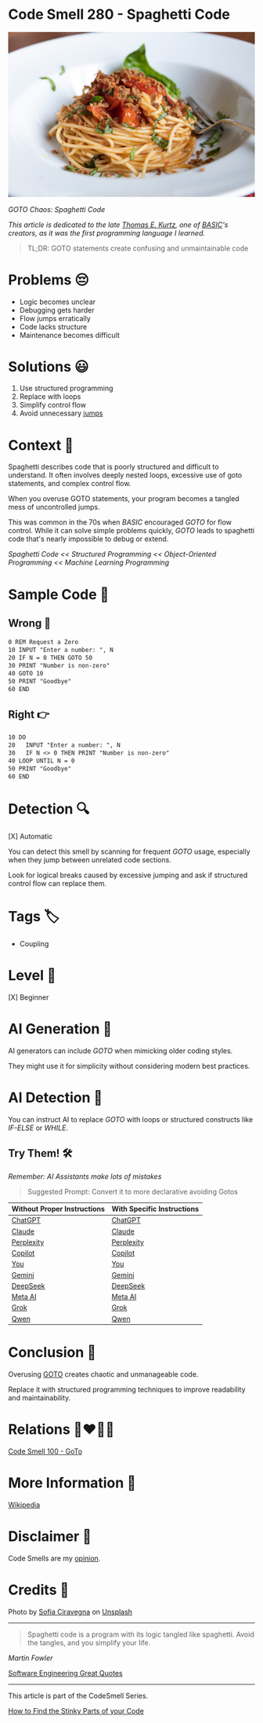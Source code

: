 # Code Smell 280 - Spaghetti Code

![Code Smell 280 - Spaghetti Code](Code%20Smell%20280%20-%20Spaghetti%20Code.jpg)

*GOTO Chaos: Spaghetti Code*

*This article is dedicated to the late [Thomas E. Kurtz](https://en.wikipedia.org/wiki/Thomas_E._Kurtz), one of [BASIC](https://en.wikipedia.org/wiki/BASIC)'s creators, as it was the first programming language I learned.*

> TL;DR: GOTO statements create confusing and unmaintainable code

# Problems 😔 

- Logic becomes unclear  
- Debugging gets harder  
- Flow jumps erratically  
- Code lacks structure  
- Maintenance becomes difficult 

# Solutions 😃

1. Use structured programming
2. Replace with loops  
3. Simplify control flow  
4. Avoid unnecessary [jumps](https://github.com/mcsee/Software-Design-Articles/tree/main/Articles/Code%20Smells/Code%20Smell%20100%20-%20GoTo/readme.md)
 
# Context 💬

Spaghetti describes code that is poorly structured and difficult to understand. It often involves deeply nested loops, excessive use of goto statements, and complex control flow. 

When you overuse GOTO statements, your program becomes a tangled mess of uncontrolled jumps. 

This was common in the 70s when *BASIC* encouraged *GOTO* for flow control. While it can solve simple problems quickly, *GOTO* leads to spaghetti code that's nearly impossible to debug or extend.

*Spaghetti Code << Structured Programming << Object-Oriented Programming << Machine Learning Programming*

# Sample Code 📖

## Wrong 🚫

<!-- [Gist Url](https://gist.github.com/mcsee/3d7eece73ed40d88e25701b3dc9c5988) -->

```basic
0 REM Request a Zero
10 INPUT "Enter a number: ", N
20 IF N = 0 THEN GOTO 50
30 PRINT "Number is non-zero"
40 GOTO 10
50 PRINT "Goodbye"
60 END
```

## Right 👉

<!-- [Gist Url](https://gist.github.com/mcsee/1d4e14095a2a844a7d659a2e9b94e348) -->

```basic
10 DO
20   INPUT "Enter a number: ", N
30   IF N <> 0 THEN PRINT "Number is non-zero"
40 LOOP UNTIL N = 0
50 PRINT "Goodbye"
60 END
```

# Detection 🔍

[X] Automatic 

You can detect this smell by scanning for frequent *GOTO* usage, especially when they jump between unrelated code sections. 

Look for logical breaks caused by excessive jumping and ask if structured control flow can replace them.

# Tags 🏷️

- Coupling

# Level 🔋

[X] Beginner

# AI Generation 🤖

AI generators can include *GOTO* when mimicking older coding styles.

They might use it for simplicity without considering modern best practices.

# AI Detection 🥃

You can instruct AI to replace *GOTO* with loops or structured constructs like *IF-ELSE* or *WHILE*.

## Try Them! 🛠

*Remember: AI Assistants make lots of mistakes*

> Suggested Prompt: Convert it to more declarative avoiding Gotos

| Without Proper Instructions    | With Specific Instructions |
| -------- | ------- |
| [ChatGPT](https://chat.openai.com/?q=Correct+and+explain+this+code%3A+%60%60%60basic%0D%0A0+REM+Request+a+Zero%0D%0A10+INPUT+%22Enter+a+number%3A+%22%2C+N%0D%0A20+IF+N+%3D+0+THEN+GOTO+50%0D%0A30+PRINT+%22Number+is+non-zero%22%0D%0A40+GOTO+10%0D%0A50+PRINT+%22Goodbye%22%0D%0A60+END%0D%0A%60%60%60) | [ChatGPT](https://chat.openai.com/?q=Convert+it+to+more+declarative+avoiding+Gotos%3A+%60%60%60basic%0D%0A0+REM+Request+a+Zero%0D%0A10+INPUT+%22Enter+a+number%3A+%22%2C+N%0D%0A20+IF+N+%3D+0+THEN+GOTO+50%0D%0A30+PRINT+%22Number+is+non-zero%22%0D%0A40+GOTO+10%0D%0A50+PRINT+%22Goodbye%22%0D%0A60+END%0D%0A%60%60%60) |
| [Claude](https://claude.ai/new?q=Correct+and+explain+this+code%3A+%60%60%60basic%0D%0A0+REM+Request+a+Zero%0D%0A10+INPUT+%22Enter+a+number%3A+%22%2C+N%0D%0A20+IF+N+%3D+0+THEN+GOTO+50%0D%0A30+PRINT+%22Number+is+non-zero%22%0D%0A40+GOTO+10%0D%0A50+PRINT+%22Goodbye%22%0D%0A60+END%0D%0A%60%60%60) | [Claude](https://claude.ai/new?q=Convert+it+to+more+declarative+avoiding+Gotos%3A+%60%60%60basic%0D%0A0+REM+Request+a+Zero%0D%0A10+INPUT+%22Enter+a+number%3A+%22%2C+N%0D%0A20+IF+N+%3D+0+THEN+GOTO+50%0D%0A30+PRINT+%22Number+is+non-zero%22%0D%0A40+GOTO+10%0D%0A50+PRINT+%22Goodbye%22%0D%0A60+END%0D%0A%60%60%60) |
| [Perplexity](https://www.perplexity.ai/?q=Correct+and+explain+this+code%3A+%60%60%60basic%0D%0A0+REM+Request+a+Zero%0D%0A10+INPUT+%22Enter+a+number%3A+%22%2C+N%0D%0A20+IF+N+%3D+0+THEN+GOTO+50%0D%0A30+PRINT+%22Number+is+non-zero%22%0D%0A40+GOTO+10%0D%0A50+PRINT+%22Goodbye%22%0D%0A60+END%0D%0A%60%60%60) | [Perplexity](https://www.perplexity.ai/?q=Convert+it+to+more+declarative+avoiding+Gotos%3A+%60%60%60basic%0D%0A0+REM+Request+a+Zero%0D%0A10+INPUT+%22Enter+a+number%3A+%22%2C+N%0D%0A20+IF+N+%3D+0+THEN+GOTO+50%0D%0A30+PRINT+%22Number+is+non-zero%22%0D%0A40+GOTO+10%0D%0A50+PRINT+%22Goodbye%22%0D%0A60+END%0D%0A%60%60%60) |
| [Copilot](https://www.bing.com/chat?showconv=1&sendquery=1&q=Correct+and+explain+this+code%3A+%60%60%60basic%0D%0A0+REM+Request+a+Zero%0D%0A10+INPUT+%22Enter+a+number%3A+%22%2C+N%0D%0A20+IF+N+%3D+0+THEN+GOTO+50%0D%0A30+PRINT+%22Number+is+non-zero%22%0D%0A40+GOTO+10%0D%0A50+PRINT+%22Goodbye%22%0D%0A60+END%0D%0A%60%60%60) | [Copilot](https://www.bing.com/chat?showconv=1&sendquery=1&q=Convert+it+to+more+declarative+avoiding+Gotos%3A+%60%60%60basic%0D%0A0+REM+Request+a+Zero%0D%0A10+INPUT+%22Enter+a+number%3A+%22%2C+N%0D%0A20+IF+N+%3D+0+THEN+GOTO+50%0D%0A30+PRINT+%22Number+is+non-zero%22%0D%0A40+GOTO+10%0D%0A50+PRINT+%22Goodbye%22%0D%0A60+END%0D%0A%60%60%60) |
| [You](https://you.com/search?q=Correct+and+explain+this+code%3A+%60%60%60basic%0D%0A0+REM+Request+a+Zero%0D%0A10+INPUT+%22Enter+a+number%3A+%22%2C+N%0D%0A20+IF+N+%3D+0+THEN+GOTO+50%0D%0A30+PRINT+%22Number+is+non-zero%22%0D%0A40+GOTO+10%0D%0A50+PRINT+%22Goodbye%22%0D%0A60+END%0D%0A%60%60%60) | [You](https://you.com/search?q=Convert+it+to+more+declarative+avoiding+Gotos%3A+%60%60%60basic%0D%0A0+REM+Request+a+Zero%0D%0A10+INPUT+%22Enter+a+number%3A+%22%2C+N%0D%0A20+IF+N+%3D+0+THEN+GOTO+50%0D%0A30+PRINT+%22Number+is+non-zero%22%0D%0A40+GOTO+10%0D%0A50+PRINT+%22Goodbye%22%0D%0A60+END%0D%0A%60%60%60) |
| [Gemini](https://gemini.google.com/) | [Gemini](https://gemini.google.com/) | 
| [DeepSeek](https://chat.deepseek.com/) | [DeepSeek](https://chat.deepseek.com/) | 
| [Meta AI](https://www.meta.ai/chat) | [Meta AI](https://www.meta.ai/) | 
| [Grok](https://grok.com/) | [Grok](https://grok.com/) | 
| [Qwen](https://chat.qwen.ai/) | [Qwen](https://chat.qwen.ai/) | 

# Conclusion 🏁

Overusing [GOTO](https://github.com/mcsee/Software-Design-Articles/tree/main/Articles/Code%20Smells/Code%20Smell%20100%20-%20GoTo/readme.md) creates chaotic and unmanageable code. 

Replace it with structured programming techniques to improve readability and maintainability.

# Relations 👩‍❤️‍💋‍👨

[Code Smell 100 - GoTo](https://github.com/mcsee/Software-Design-Articles/tree/main/Articles/Code%20Smells/Code%20Smell%20100%20-%20GoTo/readme.md)

# More Information 📕

[Wikipedia](https://en.wikipedia.org/wiki/BASIC)

# Disclaimer 📘

Code Smells are my [opinion](https://github.com/mcsee/Software-Design-Articles/tree/main/Articles/Blogging/I%20Wrote%20More%20than%2090%20Articles%20on%202021%20Here%20is%20What%20I%20Learned/readme.md).

# Credits 🙏

Photo by [Sofia Ciravegna](https://unsplash.com/@sociravegna) on [Unsplash](https://unsplash.com/photos/a-plate-of-spaghetti-with-meat-and-tomato-sauce-khQeenz99H0)      
  
* * *

> Spaghetti code is a program with its logic tangled like spaghetti. Avoid the tangles, and you simplify your life.

_Martin Fowler_
 
[Software Engineering Great Quotes](https://github.com/mcsee/Software-Design-Articles/tree/main/Articles/Quotes/Software%20Engineering%20Great%20Quotes/readme.md)

* * *

This article is part of the CodeSmell Series.

[How to Find the Stinky Parts of your Code](https://github.com/mcsee/Software-Design-Articles/tree/main/Articles/Code%20Smells/How%20to%20Find%20the%20Stinky%20parts%20of%20your%20Code/readme.md)